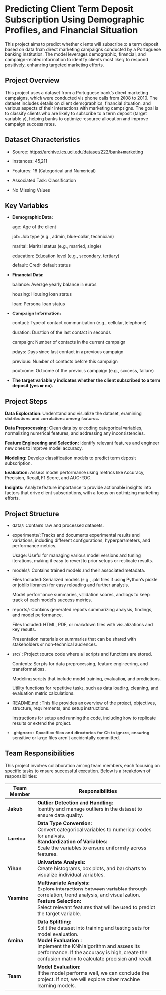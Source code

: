 # Predicting Client Term Deposit Subscription Using Demographic Profiles, and Financial Situation
This project aims to predict whether clients will subscribe to a term deposit based on data from direct marketing campaigns conducted by a Portuguese banking institution. The model leverages demographic, financial, and campaign-related information to identify clients most likely to respond positively, enhancing targeted marketing efforts.

## Project Overview
This project uses a dataset from a Portuguese bank’s direct marketing campaigns, which were conducted via phone calls from 2008 to 2010. The dataset includes details on client demographics, financial situation, and various aspects of their interactions with marketing campaigns. The goal is to classify clients who are likely to subscribe to a term deposit (target variable y), helping banks to optimize resource allocation and improve campaign success rates.

## Dataset Characteristics

- Source: https://archive.ics.uci.edu/dataset/222/bank+marketing

- Instances: 45,211

- Features: 16 (Categorical and Numerical)

- Associated Task: Classification

- No Missing Values

## Key Variables
+ **Demographic Data:**

  age: Age of the client

  job: Job type (e.g., admin, blue-collar, technician)

  marital: Marital status (e.g., married, single)

  education: Education level (e.g., secondary, tertiary)

  default: Credit default status

+ **Financial Data:**

  balance: Average yearly balance in euros

  housing: Housing loan status

  loan: Personal loan status

+ **Campaign Information:**

  contact: Type of contact communication (e.g., cellular, telephone)

  duration: Duration of the last contact in seconds

  campaign: Number of contacts in the current campaign

  pdays: Days since last contact in a previous campaign

  previous: Number of contacts before this campaign

  poutcome: Outcome of the previous campaign (e.g., success, failure)

+ **The target variable y indicates whether the client subscribed to a term deposit (yes or no).**

## Project Steps

**Data Exploration:** Understand and visualize the dataset, examining distributions and correlations among features.

**Data Preprocessing:** Clean data by encoding categorical variables, normalizing numerical features, and addressing any inconsistencies.

**Feature Engineering and Selection:** Identify relevant features and engineer new ones to improve model accuracy.

**Modeling:** Develop classification models to predict term deposit subscription.

**Evaluation:** Assess model performance using metrics like Accuracy, Precision, Recall, F1 Score, and AUC-ROC.

**Insights:** Analyze feature importance to provide actionable insights into factors that drive client subscriptions, with a focus on optimizing marketing efforts.

## Project Structure

- data/: Contains raw and processed datasets.

- experiments/: Tracks and documents experimental results and variations, including different configurations, hyperparameters, and performance metrics.

  Usage: Useful for managing various model versions and tuning iterations, making it easy to revert to prior setups or replicate results.
  
- models/: Contains trained models and their associated metadata.

  Files Included: Serialized models (e.g., .pkl files if using Python’s pickle or joblib libraries) for easy reloading and further analysis.

  Model performance summaries, validation scores, and logs to keep track of each model’s success metrics.
  
- reports/: Contains generated reports summarizing analysis, findings, and model performance.

  Files Included: HTML, PDF, or markdown files with visualizations and key results.

  Presentation materials or summaries that can be shared with stakeholders or non-technical audiences.

- src/ : Project source code where all scripts and functions are stored.

  Contents: Scripts for data preprocessing, feature engineering, and transformations.

  Modeling scripts that include model training, evaluation, and predictions.

  Utility functions for repetitive tasks, such as data loading, cleaning, and evaluation metric calculations.
  
- README.md : This file provides an overview of the project, objectives, structure, requirements, and setup instructions.

  Instructions for setup and running the code, including how to replicate results or extend the project.

- .gitignore : Specifies files and directories for Git to ignore, ensuring sensitive or large files aren’t accidentally committed.

## Team Responsibilities

This project involves collaboration among team members, each focusing on specific tasks to ensure successful execution. Below is a breakdown of responsibilities:

| Team Member | Responsibilities                                                                                       |
|-------------|--------------------------------------------------------------------------------------------------------|
| **Jakub**   | **Outlier Detection and Handling:** <br> Identify and manage outliers in the dataset to ensure data quality. |
| **Lareina** | **Data Type Conversion:** <br> Convert categorical variables to numerical codes for analysis. <br> **Standardization of Variables:** <br> Scale the variables to ensure uniformity across features. |
| **Yihan**   | **Univariate Analysis:** <br> Create histograms, box plots, and bar charts to visualize individual variables. |
| **Yasmine** | **Multivariate Analysis:** <br> Explore interactions between variables through correlation, trend analysis, and visualization. <br> **Feature Selection:** <br> Select relevant features that will be used to predict the target variable. |
| **Amina**   | **Data Splitting:** <br> Split the dataset into training and testing sets for model evaluation. <br> **Model Evaluation :** <br> Implement the KNN algorithm and assess its performance. If the accuracy is high, create the confusion matrix to calculate precision and recall. |
| **Team**    | **Model Evaluation:** <br> If the model performs well, we can conclude the project. If not, we will explore other machine learning models. |



